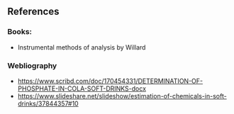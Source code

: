 ## References 

### Books:
- Instrumental methods of analysis by Willard

### Webliography
- https://www.scribd.com/doc/170454331/DETERMINATION-OF-PHOSPHATE-IN-COLA-SOFT-DRINKS-docx
- https://www.slideshare.net/slideshow/estimation-of-chemicals-in-soft-drinks/37844357#10

